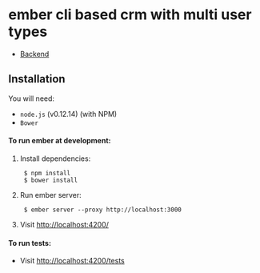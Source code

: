 # ember cli based crm with multi user types
* [Backend](https://github.com/edikgat/ember-crm-backend)

## Installation

You will need:
  - `node.js` (v0.12.14) (with NPM)
  - `Bower`

#### To run ember at development:
1. Install dependencies:

        $ npm install
        $ bower install

2. Run ember server:

        $ ember server --proxy http://localhost:3000

3. Visit <http://localhost:4200/>

#### To run tests:
  - Visit <http://localhost:4200/tests>
